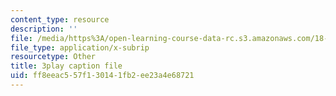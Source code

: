 ```yaml
---
content_type: resource
description: ''
file: /media/https%3A/open-learning-course-data-rc.s3.amazonaws.com/18-03sc-differential-equations-fall-2011/ff8eeac557f130141fb2ee23a4e68721_Fo3Jq1blKk.srt
file_type: application/x-subrip
resourcetype: Other
title: 3play caption file
uid: ff8eeac5-57f1-3014-1fb2-ee23a4e68721
---
```

